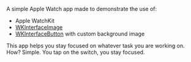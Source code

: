 A simple Apple Watch app made to demonstrate the use of:

- Apple WatchKit
- [WKInterfaceImage](https://developer.apple.com/library/prerelease/ios/documentation/WatchKit/Reference/WKInterfaceImage_class)
- [WKInterfaceButton](https://developer.apple.com/library/prerelease/ios/documentation/WatchKit/Reference/WKInterfaceButton_class) with custom background image

This app helps you stay focused on whatever task you are working on. How? Simple. You tap on the switch, you stay focused.
